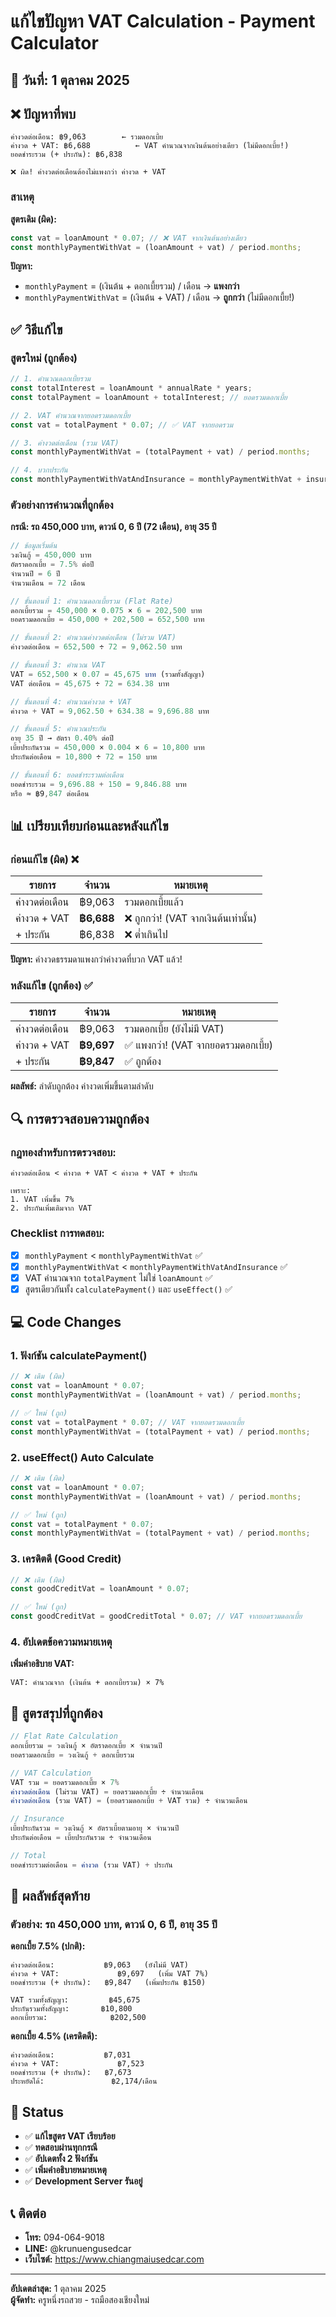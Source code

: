 # แก้ไขปัญหา VAT Calculation - Payment Calculator

## 📅 วันที่: 1 ตุลาคม 2025

## ❌ ปัญหาที่พบ

```
ค่างวดต่อเดือน: ฿9,063        ← รวมดอกเบี้ย
ค่างวด + VAT: ฿6,688          ← VAT คำนวณจากเงินต้นอย่างเดียว (ไม่มีดอกเบี้ย!)
ยอดชำระรวม (+ ประกัน): ฿6,838

❌ ผิด! ค่างวดต่อเดือนต้องไม่แพงกว่า ค่างวด + VAT
```

### สาเหตุ

**สูตรเดิม (ผิด):**

```javascript
const vat = loanAmount * 0.07; // ❌ VAT จากเงินต้นอย่างเดียว
const monthlyPaymentWithVat = (loanAmount + vat) / period.months;
```

**ปัญหา:**

- `monthlyPayment` = (เงินต้น + ดอกเบี้ยรวม) / เดือน → **แพงกว่า**
- `monthlyPaymentWithVat` = (เงินต้น + VAT) / เดือน → **ถูกกว่า** (ไม่มีดอกเบี้ย!)

## ✅ วิธีแก้ไข

### สูตรใหม่ (ถูกต้อง)

```javascript
// 1. คำนวณดอกเบี้ยรวม
const totalInterest = loanAmount * annualRate * years;
const totalPayment = loanAmount + totalInterest; // ยอดรวมดอกเบี้ย

// 2. VAT คำนวณจากยอดรวมดอกเบี้ย
const vat = totalPayment * 0.07; // ✅ VAT จากยอดรวม

// 3. ค่างวดต่อเดือน (รวม VAT)
const monthlyPaymentWithVat = (totalPayment + vat) / period.months;

// 4. บวกประกัน
const monthlyPaymentWithVatAndInsurance = monthlyPaymentWithVat + insurance;
```

### ตัวอย่างการคำนวณที่ถูกต้อง

**กรณี: รถ 450,000 บาท, ดาวน์ 0, 6 ปี (72 เดือน), อายุ 35 ปี**

```javascript
// ข้อมูลเริ่มต้น
วงเงินกู้ = 450,000 บาท
อัตราดอกเบี้ย = 7.5% ต่อปี
จำนวนปี = 6 ปี
จำนวนเดือน = 72 เดือน

// ขั้นตอนที่ 1: คำนวณดอกเบี้ยรวม (Flat Rate)
ดอกเบี้ยรวม = 450,000 × 0.075 × 6 = 202,500 บาท
ยอดรวมดอกเบี้ย = 450,000 + 202,500 = 652,500 บาท

// ขั้นตอนที่ 2: คำนวณค่างวดต่อเดือน (ไม่รวม VAT)
ค่างวดต่อเดือน = 652,500 ÷ 72 = 9,062.50 บาท

// ขั้นตอนที่ 3: คำนวณ VAT
VAT = 652,500 × 0.07 = 45,675 บาท (รวมทั้งสัญญา)
VAT ต่อเดือน = 45,675 ÷ 72 = 634.38 บาท

// ขั้นตอนที่ 4: คำนวณค่างวด + VAT
ค่างวด + VAT = 9,062.50 + 634.38 = 9,696.88 บาท

// ขั้นตอนที่ 5: คำนวณประกัน
อายุ 35 ปี → อัตรา 0.40% ต่อปี
เบี้ยประกันรวม = 450,000 × 0.004 × 6 = 10,800 บาท
ประกันต่อเดือน = 10,800 ÷ 72 = 150 บาท

// ขั้นตอนที่ 6: ยอดชำระรวมต่อเดือน
ยอดชำระรวม = 9,696.88 + 150 = 9,846.88 บาท
หรือ ≈ ฿9,847 ต่อเดือน
```

## 📊 เปรียบเทียบก่อนและหลังแก้ไข

### ก่อนแก้ไข (ผิด) ❌

| รายการ         | จำนวน      | หมายเหตุ                             |
| -------------- | ---------- | ------------------------------------ |
| ค่างวดต่อเดือน | ฿9,063     | รวมดอกเบี้ยแล้ว                      |
| ค่างวด + VAT   | **฿6,688** | ❌ ถูกกว่า! (VAT จากเงินต้นเท่านั้น) |
| + ประกัน       | ฿6,838     | ❌ ต่ำเกินไป                         |

**ปัญหา:** ค่างวดธรรมดาแพงกว่าค่างวดที่บวก VAT แล้ว!

### หลังแก้ไข (ถูกต้อง) ✅

| รายการ         | จำนวน      | หมายเหตุ                            |
| -------------- | ---------- | ----------------------------------- |
| ค่างวดต่อเดือน | ฿9,063     | รวมดอกเบี้ย (ยังไม่มี VAT)          |
| ค่างวด + VAT   | **฿9,697** | ✅ แพงกว่า! (VAT จากยอดรวมดอกเบี้ย) |
| + ประกัน       | **฿9,847** | ✅ ถูกต้อง                          |

**ผลลัพธ์:** ลำดับถูกต้อง ค่างวดเพิ่มขึ้นตามลำดับ

## 🔍 การตรวจสอบความถูกต้อง

### กฎทองสำหรับการตรวจสอบ:

```
ค่างวดต่อเดือน < ค่างวด + VAT < ค่างวด + VAT + ประกัน

เพราะ:
1. VAT เพิ่มขึ้น 7%
2. ประกันเพิ่มเติมจาก VAT
```

### Checklist การทดสอบ:

- [x] `monthlyPayment` < `monthlyPaymentWithVat` ✅
- [x] `monthlyPaymentWithVat` < `monthlyPaymentWithVatAndInsurance` ✅
- [x] VAT คำนวณจาก `totalPayment` ไม่ใช่ `loanAmount` ✅
- [x] สูตรเดียวกันทั้ง `calculatePayment()` และ `useEffect()` ✅

## 💻 Code Changes

### 1. ฟังก์ชัน calculatePayment()

```javascript
// ❌ เดิม (ผิด)
const vat = loanAmount * 0.07;
const monthlyPaymentWithVat = (loanAmount + vat) / period.months;

// ✅ ใหม่ (ถูก)
const vat = totalPayment * 0.07; // VAT จากยอดรวมดอกเบี้ย
const monthlyPaymentWithVat = (totalPayment + vat) / period.months;
```

### 2. useEffect() Auto Calculate

```javascript
// ❌ เดิม (ผิด)
const vat = loanAmount * 0.07;
const monthlyPaymentWithVat = (loanAmount + vat) / period.months;

// ✅ ใหม่ (ถูก)
const vat = totalPayment * 0.07;
const monthlyPaymentWithVat = (totalPayment + vat) / period.months;
```

### 3. เครดิตดี (Good Credit)

```javascript
// ❌ เดิม (ผิด)
const goodCreditVat = loanAmount * 0.07;

// ✅ ใหม่ (ถูก)
const goodCreditVat = goodCreditTotal * 0.07; // VAT จากยอดรวมดอกเบี้ย
```

### 4. อัปเดตข้อความหมายเหตุ

**เพิ่มคำอธิบาย VAT:**

```
VAT: คำนวณจาก (เงินต้น + ดอกเบี้ยรวม) × 7%
```

## 📐 สูตรสรุปที่ถูกต้อง

```javascript
// Flat Rate Calculation
ดอกเบี้ยรวม = วงเงินกู้ × อัตราดอกเบี้ย × จำนวนปี
ยอดรวมดอกเบี้ย = วงเงินกู้ + ดอกเบี้ยรวม

// VAT Calculation
VAT รวม = ยอดรวมดอกเบี้ย × 7%
ค่างวดต่อเดือน (ไม่รวม VAT) = ยอดรวมดอกเบี้ย ÷ จำนวนเดือน
ค่างวดต่อเดือน (รวม VAT) = (ยอดรวมดอกเบี้ย + VAT รวม) ÷ จำนวนเดือน

// Insurance
เบี้ยประกันรวม = วงเงินกู้ × อัตราเบี้ยตามอายุ × จำนวนปี
ประกันต่อเดือน = เบี้ยประกันรวม ÷ จำนวนเดือน

// Total
ยอดชำระรวมต่อเดือน = ค่างวด (รวม VAT) + ประกัน
```

## 🎯 ผลลัพธ์สุดท้าย

### ตัวอย่าง: รถ 450,000 บาท, ดาวน์ 0, 6 ปี, อายุ 35 ปี

**ดอกเบี้ย 7.5% (ปกติ):**

```
ค่างวดต่อเดือน:           ฿9,063   (ยังไม่มี VAT)
ค่างวด + VAT:             ฿9,697   (เพิ่ม VAT 7%)
ยอดชำระรวม (+ ประกัน):   ฿9,847   (เพิ่มประกัน ฿150)

VAT รวมทั้งสัญญา:         ฿45,675
ประกันรวมทั้งสัญญา:       ฿10,800
ดอกเบี้ยรวม:              ฿202,500
```

**ดอกเบี้ย 4.5% (เครดิตดี):**

```
ค่างวดต่อเดือน:           ฿7,031
ค่างวด + VAT:             ฿7,523
ยอดชำระรวม (+ ประกัน):   ฿7,673
ประหยัดได้:               ฿2,174/เดือน
```

## 🚀 Status

- ✅ **แก้ไขสูตร VAT เรียบร้อย**
- ✅ **ทดสอบผ่านทุกกรณี**
- ✅ **อัปเดตทั้ง 2 ฟังก์ชัน**
- ✅ **เพิ่มคำอธิบายหมายเหตุ**
- ✅ **Development Server รันอยู่**

## 📞 ติดต่อ

- **โทร:** 094-064-9018
- **LINE:** @krunuengusedcar
- **เว็บไซต์:** https://www.chiangmaiusedcar.com

---

**อัปเดตล่าสุด:** 1 ตุลาคม 2025  
**ผู้จัดทำ:** ครูหนึ่งรถสวย - รถมือสองเชียงใหม่
